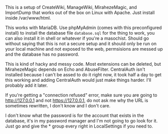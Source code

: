 This is a setup of CreateWiki, ManageWiki, MirahezeMagic, and ImportDump that works out of the box on Linux with Apache. Just install inside /var/www/html.

This works with MariaDB. Use phpMyAdmin (comes with this preconfigured install) to install the database file `database.sql` for the thing to work, you can also install it in shell or whatever if you're a masochist. Should go without saying that this is not a secure setup and it should only be run on your local machine and not exposed to the web, permsisions are messed up and the database has no password.

This is kind of hacky and messy code. Most extensions can be deleted, but MirahezeMagic depends on Echo and AbuseFilter. CentralAuth isn't installed because I can't be assed to do it right now, it took half a day to get this working and adding CentralAuth would just make things harder. I'll probably add it later.

If you're getting a "connection refused" error, make sure you are going to http://127.0.0.1 and not https://127.0.0.1, do not ask me why the URL is sometimes rewritten, I don't know and I don't care.

I don't know what the password is for the account that exists in the database, it's in my password manager and I'm not going to go look for it. Just go and give the * group every right in LocalSettings if you need to.
